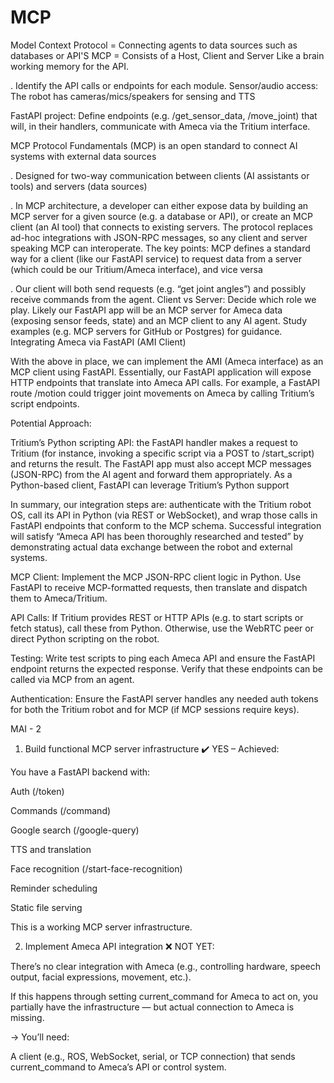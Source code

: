 # MCP
Model Context Protocol = Connecting agents to data sources such as databases or API'S
MCP = Consists of a Host, Client and Server 
Like a brain working memory for the API.

. Identify the API calls or endpoints for each module.
Sensor/audio access: The robot has cameras/mics/speakers for sensing and TTS

FastAPI project: Define endpoints (e.g. /get_sensor_data, /move_joint) that will, in their handlers, communicate with Ameca via the Tritium interface.

MCP Protocol Fundamentals
(MCP) is an open standard to connect AI systems with external data sources

. Designed for two-way communication between clients (AI assistants or tools) and servers (data sources) 

. In MCP architecture, a developer can either expose data by building an MCP server for a given source (e.g. a database or API), or create an MCP client (an AI tool) that connects to existing servers. The protocol replaces ad-hoc integrations with JSON-RPC messages, so any client and server speaking MCP can interoperate. The key points: MCP defines a standard way for a client (like our FastAPI service) to request data from a server (which could be our Tritium/Ameca interface), and vice versa

. Our client will both send requests (e.g. “get joint angles”) and possibly receive commands from the agent.
Client vs Server: Decide which role we play. Likely our FastAPI app will be an MCP server for Ameca data (exposing sensor feeds, state) and an MCP client to any AI agent. Study examples (e.g. MCP servers for GitHub or Postgres) for guidance.
Integrating Ameca via FastAPI (AMI Client)

With the above in place, we can implement the AMI (Ameca interface) as an MCP client using FastAPI. Essentially, our FastAPI application will expose HTTP endpoints that translate into Ameca API calls. For example, a FastAPI route /motion could trigger joint movements on Ameca by calling Tritium’s script endpoints. 

Potential Approach:

Tritium’s Python scripting API: the FastAPI handler makes a request to Tritium (for instance, invoking a specific script via a POST to /start_script) and returns the result. The FastAPI app must also accept MCP messages (JSON-RPC) from the AI agent and forward them appropriately. As a Python-based client, FastAPI can leverage Tritium’s Python support

In summary, our integration steps are: authenticate with the Tritium robot OS, call its API in Python (via REST or WebSocket), and wrap those calls in FastAPI endpoints that conform to the MCP schema. Successful integration will satisfy “Ameca API has been thoroughly researched and tested” by demonstrating actual data exchange between the robot and external systems.

MCP Client: Implement the MCP JSON-RPC client logic in Python. Use FastAPI to receive MCP-formatted requests, then translate and dispatch them to Ameca/Tritium.

API Calls: If Tritium provides REST or HTTP APIs (e.g. to start scripts or fetch status), call these from Python. Otherwise, use the WebRTC peer or direct Python scripting on the robot.

Testing: Write test scripts to ping each Ameca API and ensure the FastAPI endpoint returns the expected response. Verify that these endpoints can be called via MCP from an agent.

Authentication: Ensure the FastAPI server handles any needed auth tokens for both the Tritium robot and for MCP (if MCP sessions require keys).

MAI - 2 
1. Build functional MCP server infrastructure
✔️ YES – Achieved:

You have a FastAPI backend with:

Auth (/token)

Commands (/command)

Google search (/google-query)

TTS and translation

Face recognition (/start-face-recognition)

Reminder scheduling

Static file serving

This is a working MCP server infrastructure.

2. Implement Ameca API integration
❌ NOT YET:

There’s no clear integration with Ameca (e.g., controlling hardware, speech output, facial expressions, movement, etc.).

If this happens through setting current_command for Ameca to act on, you partially have the infrastructure — but actual connection to Ameca is missing.

→ You’ll need:

A client (e.g., ROS, WebSocket, serial, or TCP connection) that sends current_command to Ameca’s API or control system.
